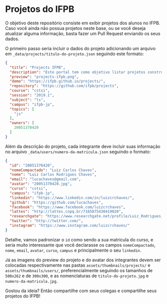 # Projetos do IFPB

O objetivo deste repositório consiste em exibir projetos dos alunos no IFPB. Caso você ainda não possua projetos neste base, ou se você deseja atualizar alguma informação, basta fazer um Pull Request enviando os seus dados.

O primeiro passo seria incluir o dados do projeto adicionando um arquivo em `_data/projects/titulo-do-projeto.json` seguindo este formato:

```json
{
  "title": "Projects IFPB",
  "description": "Este portal tem como objetivo listar projetos construídos pelos alunos do IFPB.",
  "preview": "projects-ifpb.png",
  "demo": "https://ifpb.github.io/projects/",
  "repository": "https://github.com/ifpb/projects",
  "course": "cstsi",
  "session": "2019.1",
  "subject": "ls",
  "campus": "ifpb-jp",
  "topics": [
    "js"
  ],
  "owners": [
    20051370420
  ]
}
```

Além da descrição do projeto, cada integrante deve incluir suas informação no arquivo `_data/users/numero-da-matricula.json` seguindo o formato:

```json
{ 
  "id": "20051370420",
  "nomeCompactado": "Luiz Carlos Chaves",
  "nome": "Luiz Carlos Rodrigues Chaves",
  "email": "lucachaves@gmail.com",
  "avatar": "20051370420.jpg",
  "curso": "cstsi",
  "campus": "ifpb-jp",
  "linkedin": "https://www.linkedin.com/in/luizcrchaves/",
  "github": "https://github.com/lucachaves",
  "facebook": "https://www.facebook.com/luizcrchaves",
  "lattes": "http://lattes.cnpq.br/7165875430419020",
  "researchgate": "https://www.researchgate.net/profile/Luiz_Rodrigues_Chaves",
  "twitter": "http://twitter.com/",
  "instagram": "https://www.instagram.com/luizcrchaves/"
}
```

Detalhe, vamos padronizar o `id` como sendo a sua matrícula do curso, e seria muito interessante que você declarasse os campos `nomeCompactado`, `nome`, `email`, `avatar`, `curso`, `campus` e principalmente o seu `linkedin`.

Já as imagens do preview do projeto e do avatar dos integrantes devem ser colocadas respectivamente nas pastas `assets/thumbnails/projects/` e `assets/thumbnails/users/`, preferencialmente seguindo os tamanhos de `500x262` e de `300x300`, e as nomenclaturas de `titulo-do-projeto.jpg` e `numero-da-matricula.jpg`.

Gostou da ideia? Então compartilhe com seus colegas e compartilhe seus projetos do IFPB!
